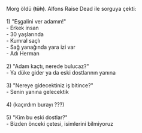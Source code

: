 Morg öldü ~~(tüh)~~. Alfons Raise Dead ile sorguya çekti:<br><br>1) "Eşgalini ver adamın!"<br>	- Erkek insan<br>	- 30 yaşlarında<br>	- Kumral saçlı<br>	- Sağ yanağında yara izi var<br>	- Adı Herman<br><br>2) "Adam kaçtı, nerede bulucaz?"<br>	- Ya düke gider ya da eski dostlarının yanına<br><br>3) "Nereye gidecektiniz iş bitince?"<br>	- Senin yanına gelecektik<br><br>4) (kaçırdım burayı ???)<br><br>5) "Kim bu eski dostlar?"<br>	- Bizden önceki çetesi, isimlerini bilmiyoruz